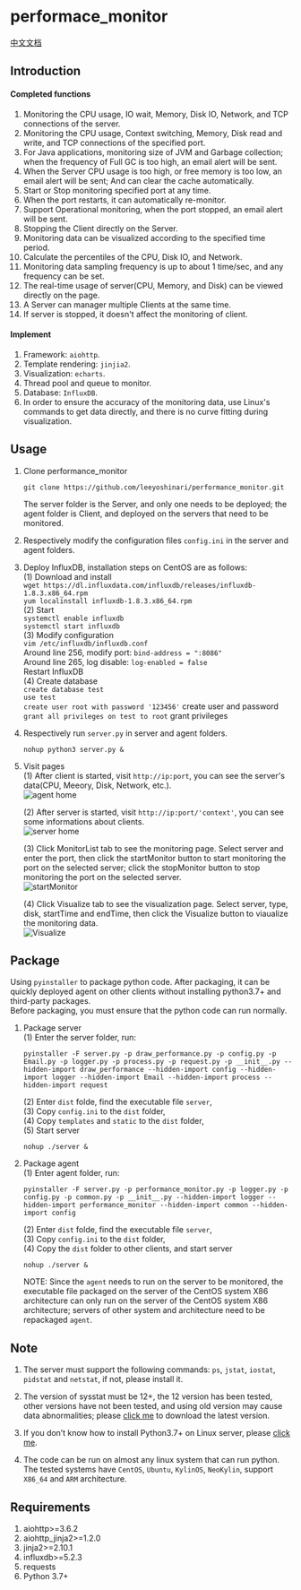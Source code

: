 # performace_monitor
[中文文档]()
## Introduction
#### Completed functions<br>
1. Monitoring the CPU usage, IO wait, Memory, Disk IO, Network, and TCP connections of the server.<br>
2. Monitoring the CPU usage, Context switching, Memory, Disk read and write, and TCP connections of the specified port.<br>
3. For Java applications, monitoring size of JVM and Garbage collection; when the frequency of Full GC is too high, an email alert will be sent.<br>
4. When the Server CPU usage is too high, or free memory is too low, an email alert will be sent; And can clear the cache automatically.<br>
5. Start or Stop monitoring specified port at any time.<br>
6. When the port restarts, it can automatically re-monitor.<br>
7. Support Operational monitoring, when the port stopped, an email alert will be sent.<br>
8. Stopping the Client directly on the Server.<br>
9. Monitoring data can be visualized according to the specified time period.<br>
10. Calculate the percentiles of the CPU, Disk IO, and Network.<br>
11. Monitoring data sampling frequency is up to about 1 time/sec, and any frequency can be set.<br>
12. The real-time usage of server(CPU, Memory, and Disk) can be viewed directly on the page.<br>
13. A Server can manager multiple Clients at the same time.<br>
14. If server is stopped, it doesn't affect the monitoring of client.

#### Implement
1. Framework: `aiohttp`.<br>
2. Template rendering: `jinjia2`.<br>
3. Visualization: `echarts`.<br>
4. Thread pool and queue to monitor.<br>
5. Database: `InfluxDB`.<br>
6. In order to ensure the accuracy of the monitoring data, use Linux's commands to get data directly, and there is no curve fitting during visualization. <br>

## Usage
1. Clone performance_monitor
   ```shell
   git clone https://github.com/leeyoshinari/performance_monitor.git
   ```
   The server folder is the Server, and only one needs to be deployed; the agent folder is Client, and deployed on the servers that need to be monitored.<br>

2. Respectively modify the configuration files `config.ini` in the server and agent folders.<br>

3. Deploy InfluxDB, installation steps on CentOS are as follows:<br>
    (1) Download and install<br>
        `wget https://dl.influxdata.com/influxdb/releases/influxdb-1.8.3.x86_64.rpm` <br>
        `yum localinstall influxdb-1.8.3.x86_64.rpm` <br>
    (2) Start<br>
        `systemctl enable influxdb` <br>
        `systemctl start influxdb` <br>
    (3) Modify configuration<br>
         `vim /etc/influxdb/influxdb.conf` <br>
         Around line 256, modify port: `bind-address = ":8086"` <br>
         Around line 265, log disable: `log-enabled = false` <br>
         Restart InfluxDB <br>
    (4) Create database<br>
        `create database test` <br>
        `use test` <br>
        `create user root with password '123456'` create user and password <br>
        `grant all privileges on test to root` grant privileges <br>
   
4. Respectively run `server.py` in server and agent folders.
   ```shell
   nohup python3 server.py &
   ```

5. Visit pages<br>
   (1) After client is started, visit `http://ip:port`, you can see the server's data(CPU, Meeory, Disk, Network, etc.).<br>
   ![agent home](https://github.com/leeyoshinari/performance_monitor/blob/master/master/static/agent.jpg)
   
   (2) After server is started, visit `http://ip:port/'context'`, you can see some informations about clients.<br>
   ![server home](https://github.com/leeyoshinari/performance_monitor/blob/master/master/static/home.jpg)
   
   (3) Click MonitorList tab to see the monitoring page. Select server and enter the port, then click the startMonitor button to start monitoring the port on the selected server; click the stopMonitor button to stop monitoring the port on the selected server.<br>
   ![startMonitor](https://github.com/leeyoshinari/performance_monitor/blob/master/master/static/monitor.jpg)
   
   (4) Click Visualize tab to see the visualization page. Select server, type, disk, startTime and endTime, then click the Visualize button to viaualize the monitoring data.<br>
   ![Visualize](https://github.com/leeyoshinari/performance_monitor/blob/master/master/static/visual.jpg)
   
## Package
Using `pyinstaller` to package python code. After packaging, it can be quickly deployed agent on other clients without installing python3.7+ and third-party packages.<br>
Before packaging, you must ensure that the python code can run normally.<br>
1. Package server<br>
    (1) Enter the server folder, run:<br>
    ```
    pyinstaller -F server.py -p draw_performance.py -p config.py -p Email.py -p logger.py -p process.py -p request.py -p __init__.py --hidden-import draw_performance --hidden-import config --hidden-import logger --hidden-import Email --hidden-import process --hidden-import request
    ```
    (2) Enter `dist` folde, find the executable file `server`,<br>
    (3) Copy `config.ini` to the `dist` folder,<br>
    (4) Copy `templates` and `static` to the `dist` folder,<br>
    (5) Start server
    ```shell
    nohup ./server &
    ```

2. Package agent<br>
    (1) Enter agent folder, run:<br>
    ```shell
    pyinstaller -F server.py -p performance_monitor.py -p logger.py -p config.py -p common.py -p __init__.py --hidden-import logger --hidden-import performance_monitor --hidden-import common --hidden-import config
    ```
    (2) Enter `dist` folde, find the executable file `server`,<br>
    (3) Copy `config.ini` to the `dist` folder,<br>
    (4) Copy the `dist` folder to other clients, and start server
    ```shell
    nohup ./server &
    ```
   NOTE: Since the `agent` needs to run on the server to be monitored, the executable file packaged on the server of the CentOS system X86 architecture can only run on the server of the CentOS system X86 architecture; servers of other system and architecture need to be repackaged `agent`. <br>

## Note
1. The server must support the following commands: `ps`, `jstat`, `iostat`, `pidstat` and `netstat`, if not, please install it. 

2. The version of sysstat must be 12+, the 12 version has been tested, other versions have not been tested, and using old version may cause data abnormalities; please [click me](http://sebastien.godard.pagesperso-orange.fr/download.html) to download the latest version.

3. If you don’t know how to install Python3.7+ on Linux server, please [click me](https://github.com/leeyoshinari/performance_monitor/wiki/Python-3.7.x-%E5%AE%89%E8%A3%85).

4. The code can be run on almost any linux system that can run python. The tested systems have `CentOS`, `Ubuntu`, `KylinOS`, `NeoKylin`, support `X86_64` and `ARM` architecture.

## Requirements
1. aiohttp>=3.6.2
2. aiohttp_jinja2>=1.2.0
3. jinja2>=2.10.1
4. influxdb>=5.2.3
5. requests
6. Python 3.7+
